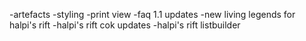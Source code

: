 -artefacts
-styling
-print view
-faq 1.1 updates
-new living legends for halpi's rift
-halpi's rift cok updates
-halpi's rift listbuilder
